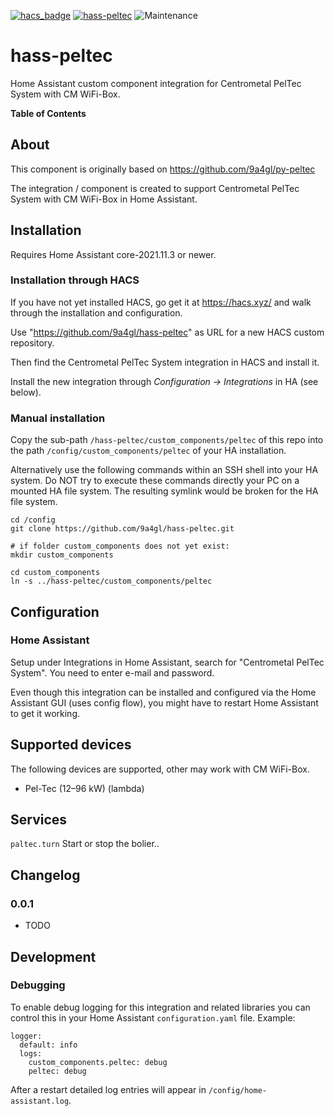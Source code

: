 [![hacs_badge](https://img.shields.io/badge/HACS-Default-orange.svg)](https://github.com/custom-components/hacs)
[![hass-peltec](https://img.shields.io/github/release/9a4gl/hass-peltec.svg?1)](https://github.com/9a4gl/hass-peltec)
![Maintenance](https://img.shields.io/maintenance/yes/2021.svg)

# hass-peltec

Home Assistant custom component integration for Centrometal PelTec System with CM WiFi-Box.

<!-- START doctoc generated TOC please keep comment here to allow auto update -->
<!-- DON'T EDIT THIS SECTION, INSTEAD RE-RUN doctoc TO UPDATE -->
**Table of Contents**
<!-- END doctoc generated TOC please keep comment here to allow auto update -->

## About

This component is originally based on
https://github.com/9a4gl/py-peltec

The integration / component is created to support Centrometal PelTec System with CM WiFi-Box in Home Assistant.

## Installation

Requires Home Assistant core-2021.11.3 or newer.

### Installation through HACS

If you have not yet installed HACS, go get it at https://hacs.xyz/ and walk through the installation and configuration.

Use "https://github.com/9a4gl/hass-peltec" as URL for a new HACS custom repository.

Then find the Centrometal PelTec System integration in HACS and install it.

Install the new integration through *Configuration -> Integrations* in HA (see below).

### Manual installation

Copy the sub-path `/hass-peltec/custom_components/peltec` of this repo into the path `/config/custom_components/peltec` of your HA installation.

Alternatively use the following commands within an SSH shell into your HA system.
Do NOT try to execute these commands directly your PC on a mounted HA file system. The resulting symlink would be broken for the HA file system.
```
cd /config
git clone https://github.com/9a4gl/hass-peltec.git

# if folder custom_components does not yet exist:
mkdir custom_components

cd custom_components
ln -s ../hass-peltec/custom_components/peltec
```

## Configuration

### Home Assistant

Setup under Integrations in Home Assistant, search for "Centrometal PelTec System". You need to enter e-mail and password.

Even though this integration can be installed and configured via the Home Assistant GUI (uses config flow), you might have to restart Home Assistant to get it working.

## Supported devices

The following devices are supported, other may work with CM WiFi-Box.

* Pel-Tec (12–96 kW) (lambda)

## Services

`paltec.turn`
Start or stop the bolier..

## Changelog

### 0.0.1
- TODO

## Development

### Debugging

To enable debug logging for this integration and related libraries you
can control this in your Home Assistant `configuration.yaml`
file. Example:

```
logger:
  default: info
  logs:
    custom_components.peltec: debug
    peltec: debug
```

After a restart detailed log entries will appear in `/config/home-assistant.log`.
